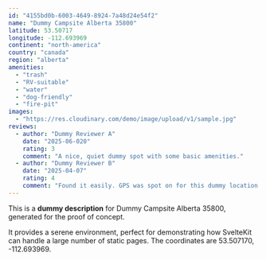 ```yaml
---
id: "4155bd0b-6003-4649-8924-7a48d24e54f2"
name: "Dummy Campsite Alberta 35800"
latitude: 53.50717
longitude: -112.693969
continent: "north-america"
country: "canada"
region: "alberta"
amenities:
  - "trash"
  - "RV-suitable"
  - "water"
  - "dog-friendly"
  - "fire-pit"
images:
  - "https://res.cloudinary.com/demo/image/upload/v1/sample.jpg"
reviews:
  - author: "Dummy Reviewer A"
    date: "2025-06-020"
    rating: 3
    comment: "A nice, quiet dummy spot with some basic amenities."
  - author: "Dummy Reviewer B"
    date: "2025-04-07"
    rating: 4
    comment: "Found it easily. GPS was spot on for this dummy location."
---
```


This is a **dummy description** for Dummy Campsite Alberta 35800, generated for the proof of concept.

It provides a serene environment, perfect for demonstrating how SvelteKit can handle a large number of static pages. The coordinates are 53.507170, -112.693969.
